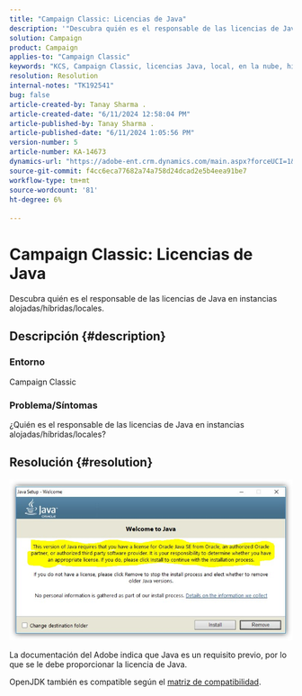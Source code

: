 ```yaml
---
title: "Campaign Classic: Licencias de Java"
description: '"Descubra quién es el responsable de las licencias de Java".'
solution: Campaign
product: Campaign
applies-to: "Campaign Classic"
keywords: "KCS, Campaign Classic, licencias Java, local, en la nube, híbrido"
resolution: Resolution
internal-notes: "TK192541"
bug: false
article-created-by: Tanay Sharma .
article-created-date: "6/11/2024 12:58:04 PM"
article-published-by: Tanay Sharma .
article-published-date: "6/11/2024 1:05:56 PM"
version-number: 5
article-number: KA-14673
dynamics-url: "https://adobe-ent.crm.dynamics.com/main.aspx?forceUCI=1&pagetype=entityrecord&etn=knowledgearticle&id=8ea12a39-f227-ef11-840b-6045bd0065b6"
source-git-commit: f4cc6eca77682a74a758d24dcad2e5b4eea91be7
workflow-type: tm+mt
source-wordcount: '81'
ht-degree: 6%

---
```


# Campaign Classic: Licencias de Java


Descubra quién es el responsable de las licencias de Java en instancias alojadas/híbridas/locales.

## Descripción {#description}


### Entorno

Campaign Classic

### Problema/Síntomas

¿Quién es el responsable de las licencias de Java en instancias alojadas/híbridas/locales?


## Resolución {#resolution}


![](assets/5ccf7221-f327-ef11-840b-6045bd0065b6.png)

La documentación del Adobe indica que Java es un requisito previo, por lo que se le debe proporcionar la licencia de Java.

OpenJDK también es compatible según el [matriz de compatibilidad](https://experienceleague.adobe.com/docs/campaign-classic/using/release-notes/compatibility-matrix.html).
